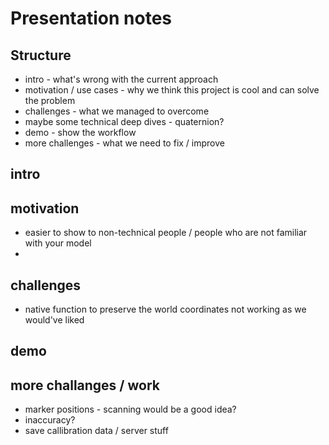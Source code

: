 # Presentation notes

## Structure
- intro - what's wrong with the current approach
- motivation / use cases - why we think this project is cool and can solve the problem
- challenges - what we managed to overcome
- maybe some technical deep dives - quaternion?
- demo - show the workflow
- more challenges - what we need to fix / improve

## intro
## motivation
- easier to show to non-technical people / people who are not familiar with your model
- 

## challenges
- native function to preserve the world coordinates not working as we would've liked

## demo
## more challanges / work
- marker positions - scanning would be a good idea?
- inaccuracy?
- save callibration data / server stuff

